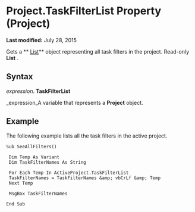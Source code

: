 
# Project.TaskFilterList Property (Project)

 **Last modified:** July 28, 2015

Gets a  ** [List](3934c2e8-d810-6571-9a33-1d41edbab87a.md)** object representing all task filters in the project. Read-only **List** .

## Syntax

 _expression_. **TaskFilterList**

 _expression_A variable that represents a  **Project** object.


## Example

The following example lists all the task filters in the active project.


```
Sub SeeAllFilters() 
 
 Dim Temp As Variant 
 Dim TaskFilterNames As String 
 
 For Each Temp In ActiveProject.TaskFilterList 
 TaskFilterNames = TaskFilterNames &amp; vbCrLf &amp; Temp 
 Next Temp 
 
 MsgBox TaskFilterNames 
 
End Sub
```

